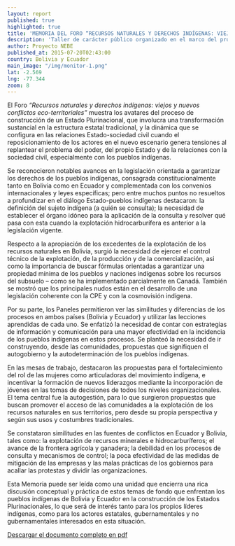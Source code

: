 ```yaml
---
layout: report
published: true
highlighted: true
title: 'MEMORIA DEL FORO “RECURSOS NATURALES Y DERECHOS INDÍGENAS: VIEJOS Y NUEVOS CONFLICTOS ECO-TERRITORIALES” (RESUMEN)'
description: 'Taller de carácter público organizado en el marco del proyecto Nacionalización de la Extracción en Bolivia y Ecuador (NEBE), el 3 y 4 de octubre de 2012.'
author: Proyecto NEBE
published_at: 2015-07-20T02:43:00
country: Bolivia y Ecuador
main_image: "/img/monitor-1.png"
lat: -2.569
lng: -77.344
zoom: 8
---
```


El Foro *“Recursos naturales y derechos indígenas: viejos y nuevos
conflictos eco-territoriales”* muestra los avatares del proceso de
construcción de un Estado Plurinacional, que involucra una
transformación sustancial en la estructura estatal tradicional, y la
dinámica que se configura en las relaciones Estado-sociedad civil
cuando el reposicionamiento de los actores en el nuevo  escenario
genera tensiones al replantear el problema del poder, del propio
Estado y de la relaciones con la sociedad civil, especialmente con los
pueblos indígenas.

Se reconocieron notables avances en la legislación orientada a
garantizar los derechos de los pueblos indígenas, consagrada
constitucionalmente tanto en Bolivia como en Ecuador y complementada
con los convenios internacionales y leyes específicas; pero entre
muchos puntos no resueltos a profundizar en el diálogo  Estado-pueblos
indígenas destacaron: la definición del sujeto indígena (a quién  se
consulta); la necesidad de establecer el órgano idóneo para la
aplicación de la consulta y resolver qué pasa con esta cuando la
explotación hidrocarburífera  es anterior a la legislación vigente.

Respecto a la apropiación de los excedentes de la explotación de los
recursos naturales en Bolivia, surgió la necesidad de ejercer el
control técnico de la explotación, de la producción y de la
comercialización, asi como la importancia  de buscar fórmulas
orientadas a garantizar una propiedad mínima de los pueblos  y
naciones indígenas sobre los recursos del subsuelo – como se ha
implementado  parcialmente en Canadá. También se mostró que los
principales nudos están en el  desarrollo de una legislación coherente
con la CPE y con la cosmovisión indígena.

Por su parte, los Paneles permitieron ver las similitudes y
diferencias de los procesos en ambos países (Bolivia y Ecuador) y
utilizar las lecciones aprendidas  de cada uno. Se enfatizó la
necesidad de contar con estrategias de información y  comunicación
para una mayor efectividad en la incidencia de los pueblos indígenas
en estos procesos. Se planteó la necesidad de ir construyendo, desde
las comunidades,  propuestas que signifiquen el autogobierno y la
autodeterminación de los pueblos  indígenas.

En las mesas de trabajo, destacaron las propuestas para el
fortalecimiento del rol  de las mujeres como articuladoras del
movimiento indígena, e incentivar la formación de nuevos liderazgos
mediante la incorporación de jóvenes en las tomas de decisiones  de
todos los niveles organizacionales. El tema central fue la
autogestión, para lo  que surgieron propuestas que buscan promover el
acceso de las comunidades a la  explotación de los recursos naturales
en sus territorios, pero desde su propia  perspectiva y según sus usos
y costumbres tradicionales.

Se constataron similitudes en las fuentes de conflictos en Ecuador y
Bolivia, tales como: la explotación de recursos minerales e
hidrocarburíferos; el avance  de la frontera agrícola y ganadera; la
debilidad en los procesos de consulta y  mecanismos de control; la
poca efectividad de las medidas de mitigación de las  empresas y las
malas prácticas de los gobiernos para acallar las protestas y  dividir
las organizaciones.

Esta Memoria puede ser leída como una unidad que encierra una rica
discusión conceptual y práctica de estos temas de fondo que enfrentan
los pueblos indígenas  de Bolivia y Ecuador en la construcción de los
Estados Plurinacionales, lo que  será de interés tanto para los
propios líderes indígenas, como para los actores  estatales,
gubernamentales y no gubernamentales interesados en esta situación.

[Descargar el documento completo en pdf](http://proyecto-nebe.org/upload/books/116/Foro_Derechos_Indigenas_y_Recursos_Naturales_Memoria_original.pdf)